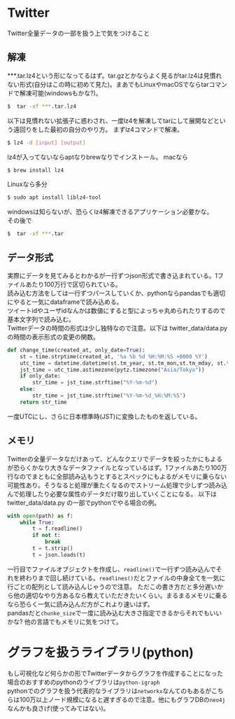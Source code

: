 # Twitter
Twitter全量データの一部を扱う上で気をつけること
## 解凍
***.tar.lz4という形になってるはず。tar.gzとかならよく見るがtar.lz4は見慣れない形式(自分はこの時に初めて見た)。まあでもLinuxやmacOSでならtarコマンドで解凍可能(windowsもかな?)。

``` bash
$  tar -xf ***.tar.lz4
```

以下は見慣れない拡張子に惑わされ、一度lz4を解凍してtarにして展開などという遠回りをした最初の自分のやり方。
まずlz4コマンドで解凍。
``` bash
$ lz4 -d [input] [output] 
```

lz4が入ってないならaptなりbrewなりでインストール。
macなら

``` bash
$ brew install lz4
```

Linuxなら多分

``` bash
$ sudo apt install liblz4-tool
```

windowsは知らないが、恐らくlz4解凍できるアプリケーション必要かな。  
その後で

``` bash
$  tar -xf ***.tar
```


## データ形式  
実際にデータを見てみるとわかるが一行ずつjson形式で書き込まれている。1ファイルあたり100万行で区切られている。  
読み込む方法をしては一行ずつパースしていくか、pythonならpandasでも適切にやると一気にdataframeで読み込める。  
ツイートidやユーザidなんかは数値にすると型によっちゃ丸められたりするので基本文字列で読み込む。  
Twitterデータの時間の形式は少し独特なので注意。以下は twitter_data/data.py の時間の表示形式の変更の関数。

``` python
def change_time(created_at, only_date=True):
    st = time.strptime(created_at, '%a %b %d %H:%M:%S +0000 %Y')        
    utc_time = datetime.datetime(st.tm_year, st.tm_mon,st.tm_mday, st.tm_hour,st.tm_min,st.tm_sec, tzinfo=datetime.timezone.utc)   
    jst_time = utc_time.astimezone(pytz.timezone("Asia/Tokyo"))
    if only_date:
        str_time = jst_time.strftime("%Y-%m-%d")                    
    else:
        str_time = jst_time.strftime("%Y-%m-%d_%H:%M:%S")                    
    return str_time
```

一度UTCにし、さらに日本標準時(JST)に変換したものを返している。
## メモリ
Twitterの全量データなだけあって、どんなクエリでデータを絞ったかにもよるが恐らくかなり大きなデータファイルとなっているはず。1ファイルあたり100万行なのでまともに全部読み込もうとするとスペックにもよるがメモリに乗らない可能性あり。そうなると処理が重たくなるのでストリーム処理で少しずつ読み込んで処理したり必要な属性のデータだけ取り出していくことになる。
以下は twitter_data/data.py の一部でpythonでやる場合の例。

``` python data.py {.line-number}
with open(path) as f:
    while True:
        t = f.readline()
        if not t:
            break
        t = t.strip()
        t = json.loads(t)
```

一行目でファイルオブジェクトを作成し、`readline()`で一行ずつ読み込んでそれを終わりまで回し続けている。`readlines()`だとファイルの中身全てを一気に行ごとの配列として読み込んじゃうので注意。
ただこの書き方だと多分遅いから他の適切なやり方あるなら教えていただきたいくらい。まるまるメモリに乗るなら恐らく一気に読み込んだ方がこれより速いはず。  
pandasだと`chunke_size`で一度に読み込む大きさ指定できるからそれでもいいかな?
他の言語でもメモリに気をつけて。  

# グラフを扱うライブラリ(python)
もし可視化など何らかの形でTwitterデータからグラフを作成することになった場合のおすすめのpythonのライブラリは`python-igraph`  
pythonでのグラフを扱う代表的なライブラリは`networkx`なんてのもあるがこちらは100万以上ノード規模になると遅すぎるので注意。他にもグラフDBの`neo4j`なんかも良さげ(使ってみてはない)。

